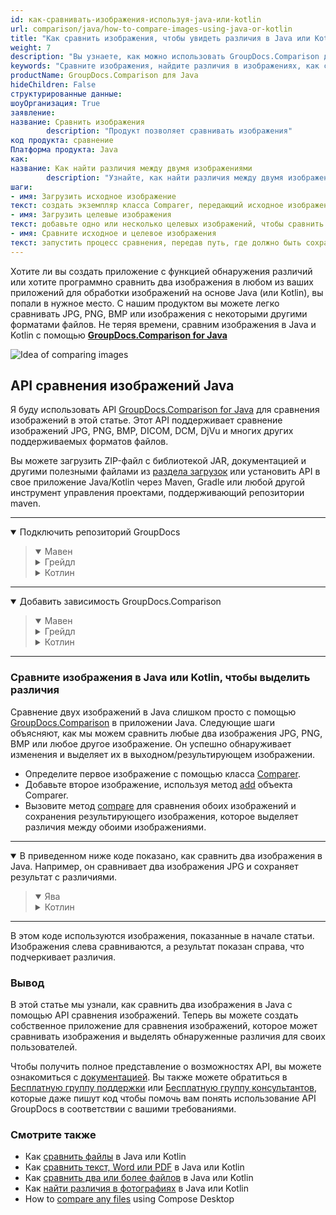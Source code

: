 ```yaml
---
id: как-сравнивать-изображения-используя-java-или-kotlin
url: comparison/java/how-to-compare-images-using-java-or-kotlin
title: "Как сравнить изображения, чтобы увидеть различия в Java или Kotlin"
weight: 7
description: "Вы узнаете, как можно использовать GroupDocs.Comparison для Java внутри вашей продукции при сравнении изображений, чтобы увидеть различия. Ознакомьтесь с конфигурацией чувствительности к сравнению файлов и другими вариантами использования API GroupDocs.Comparison."
keywords: "Сравните изображения, найдите различия в изображениях, как сравнивать изображения в Java, Kotlin"
productName: GroupDocs.Comparison для Java
hideChildren: False
структурированные данные:
шоуОрганизация: True
заявление:
название: Сравнить изображения
        description: "Продукт позволяет сравнивать изображения"
код продукта: сравнение
Платформа продукта: Java
как:
название: Как найти различия между двумя изображениями
        description: "Узнайте, как найти различия между двумя изображениями в проекте Java или Kotlin."
шаги:
- имя: Загрузить исходное изображение
текст: создать экземпляр класса Comparer, передающий исходное изображение в качестве параметра конструктора.
- имя: Загрузить целевые изображения
текст: добавьте одно или несколько целевых изображений, чтобы сравнить их с исходным
- имя: Сравните исходное и целевое изображения
текст: запустить процесс сравнения, передав путь, где должно быть сохранено изображение результата
---
```

Хотите ли вы создать приложение с функцией обнаружения различий или хотите программно сравнить два изображения в любом из ваших приложений для обработки изображений на основе Java (или Kotlin), вы попали в нужное место. С нашим продуктом вы можете легко сравнивать JPG, PNG, BMP или изображения с некоторыми другими форматами файлов. Не теряя времени, сравним изображения в Java и Kotlin с помощью **[GroupDocs.Comparison for Java](https://products.groupdocs.com/comparison/java)**

![Idea of comparing images](/comparison/java/images/how-to-compare-images.png)

## API сравнения изображений Java

Я буду использовать API [GroupDocs.Comparison for Java](https://products.groupdocs.com/comparison/java) для сравнения изображений в этой статье. Этот API поддерживает сравнение изображений JPG, PNG, BMP, DICOM, DCM, DjVu и многих других поддерживаемых форматов файлов.

Вы можете загрузить ZIP-файл с библиотекой JAR, документацией и другими полезными файлами из [раздела загрузок](https://downloads.groupdocs.com/comparison/java) или установить API в свое приложение Java/Kotlin через Maven, Gradle или любой другой инструмент управления проектами, поддерживающий репозитории maven.

---

<details open><summary>Подключить репозиторий GroupDocs</summary><blockquote>
<details open><summary>Мавен</summary>

<script src="https://gist.github.com/groupdocs-comparison-gists/9de00b81ae5dd326fc85fecb5c1220a6.js"></script>

</details>
<details><summary>Грейдл</summary>

<script src="https://gist.github.com/groupdocs-comparison-gists/15f77ae825f310acd9cad555dcea0019.js"></script>

</details>
<details><summary>Котлин</summary>

<script src="https://gist.github.com/groupdocs-comparison-gists/ad7ad48d4e7f9f60e858c7ba546f3745.js"></script>

</details>
</blockquote></details>

---

<details open><summary>Добавить зависимость GroupDocs.Comparison</summary><blockquote>
<details open><summary>Мавен</summary>

<script src="https://gist.github.com/groupdocs-comparison-gists/f4d8f0b56d1dfa24dea18c68cd9d8001.js"></script>

</details>
<details><summary>Грейдл</summary>

<script src="https://gist.github.com/groupdocs-comparison-gists/b760d58061daa45d9b211e2701aa52b5.js"></script>

</details>
<details><summary>Котлин</summary>

<script src="https://gist.github.com/groupdocs-comparison-gists/b20a9f70c3442ca586a95b00a778a464.js"></script>

</details>
</blockquote></details>

---

### Сравните изображения в Java или Kotlin, чтобы выделить различия

Сравнение двух изображений в Java слишком просто с помощью [GroupDocs.Comparison](https://products.groupdocs.com/comparison) в приложении Java. Следующие шаги объясняют, как мы можем сравнить любые два изображения JPG, PNG, BMP или любое другое изображение. Он успешно обнаруживает изменения и выделяет их в выходном/результирующем изображении.

* Определите первое изображение с помощью класса [Comparer](https://apireference.groupdocs.com/comparison/java/com.groupdocs.comparison/Comparer).
* Добавьте второе изображение, используя метод [add](https://apireference.groupdocs.com/comparison/java/com.groupdocs.comparison/Comparer#add(java.io.InputStream...)) объекта Comparer.
* Вызовите метод [compare](https://apireference.groupdocs.com/comparison/java/com.groupdocs.comparison/Comparer#compare(java.io.OutputStream)) для сравнения обоих изображений и сохранения результирующего изображения, которое выделяет различия между обоими изображениями.

---

<details open><summary>В приведенном ниже коде показано, как сравнить два изображения в Java. Например, он сравнивает два изображения JPG и сохраняет результат с различиями.</summary><blockquote>
<details open><summary>Ява</summary>

<script src="https://gist.github.com/groupdocs-comparison-gists/a95fbd4fb36fc8bf201e3a187a637750.js"></script>

</details>

<details><summary>Котлин</summary>

<script src="https://gist.github.com/groupdocs-comparison-gists/bebea06fbaf649b6582ea86967994193.js"></script>

</details>
</blockquote></details>

---

В этом коде используются изображения, показанные в начале статьи. Изображения слева сравниваются, а результат показан справа, что подчеркивает различия.

### Вывод
В этой статье мы узнали, как сравнить два изображения в Java с помощью API сравнения изображений. Теперь вы можете создать собственное приложение для сравнения изображений, которое может сравнивать изображения и выделять обнаруженные различия для своих пользователей.

Чтобы получить полное представление о возможностях API, вы можете ознакомиться с [документацией](https://docs.groupdocs.com/comparison/java). Вы также можете обратиться в [Бесплатную группу поддержки](https://forum.groupdocs.com/c/comparison) или [Бесплатную группу консультантов](https://groupdocs-free-consulting.github.io), которые даже пишут код чтобы помочь вам понять использование API GroupDocs в соответствии с вашими требованиями.

### Смотрите также

* Как [сравнить файлы](/comparison/java/how-to-compare-files-in-java-or-kotlin) в Java или Kotlin
* Как [сравнить текст, Word или PDF](/comparison/java/how-to-compare-text-word-pdf-in-java-or-kotlin) в Java или Kotlin
* Как [сравнить два или более файлов](/comparison/java/how-to-compare-two-or-more-files-in-java-or-kotlin) в Java или Kotlin
* Как [найти различия в фотографиях](/comparison/java/how-to-spot-photos-differences-in-java-or-kotlin) в Java или Kotlin
* How to [compare any files](/comparison/java/how-to-compare-any-files-using-compose-desktop) using Compose Desktop
